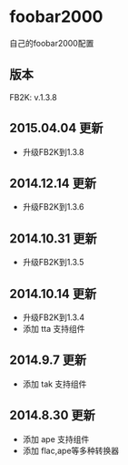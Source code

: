 foobar2000
==========

自己的foobar2000配置

## 版本 ##

FB2K: v.1.3.8

## 2015.04.04 更新 ##

* 升级FB2K到1.3.8

## 2014.12.14 更新 ##

* 升级FB2K到1.3.6

## 2014.10.31 更新 ##

* 升级FB2K到1.3.5

## 2014.10.14 更新 ##

* 升级FB2K到1.3.4
* 添加 tta 支持组件

## 2014.9.7 更新 ##

* 添加 tak 支持组件

## 2014.8.30 更新 ##

* 添加 ape 支持组件
* 添加 flac,ape等多种转换器
